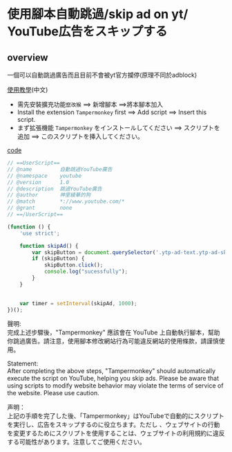 # 使用腳本自動跳過/skip ad on yt/ YouTube広告をスキップする
## overview
一個可以自動跳過廣告而且目前不會被yt官方攔停(原理不同於adblock)  

[使用教學](https://github.com/archie0732/jstool/blob/main/skipAD/howtouseadskip.md)(中文)
* 需先安裝擴充功能`竄改猴`  ==> 新增腳本 ==>將本腳本加入  
* Install the extension `Tampermonkey` first ==> Add script ==> Insert this script.  
* まず拡張機能 `Tampermonkey` をインストールしてください ==> スクリプトを追加 ==> このスクリプトを挿入してください。

[code](https://github.com/archie0732/jstool/blob/main/skipAD/skipAD.js)
```js
// ==UserScript==
// @name         自動跳過YouTube廣告
// @namespace    youtube
// @version      1.0
// @description  跳過YouTube廣告
// @author       神里綾華的狗
// @match        *://www.youtube.com/*
// @grant        none
// ==/UserScript==

(function () {
    'use strict';

    function skipAd() {
        var skipButton = document.querySelector('.ytp-ad-text.ytp-ad-skip-button-text');
        if (skipButton) {
            skipButton.click();
            console.log("sucessfully");
        }
    }

    
    var timer = setInterval(skipAd, 1000); 
})();
```

聲明:  
完成上述步驟後，"Tampermonkey" 應該會在 YouTube 上自動執行腳本，幫助你跳過廣告。請注意，使用腳本修改網站行為可能違反網站的使用條款，請謹慎使用。     

Statement:  
After completing the above steps, "Tampermonkey" should automatically execute the script on YouTube, 
helping you skip ads. Please be aware that using scripts to modify website behavior may violate the terms of service of the website. Please use caution.


声明：  
上記の手順を完了した後、「Tampermonkey」はYouTubeで自動的にスクリプトを実行し、広告をスキップするのに役立ちます。ただし
、ウェブサイトの行動を変更するためにスクリプトを使用することは、ウェブサイトの利用規約に違反する可能性があります。注意してご使用ください。
